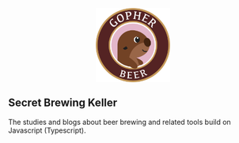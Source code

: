 <div style="display: flex; width: 100%; align-items:center; justify-content: center;">
	<img src="./static/icons/gopherBeerLogo.png"
	     alt="Gopher beer icon"
	     style="height: 150px"/>
</div>

## Secret Brewing Keller

The studies and blogs about beer brewing and related tools build on Javascript (Typescript).


